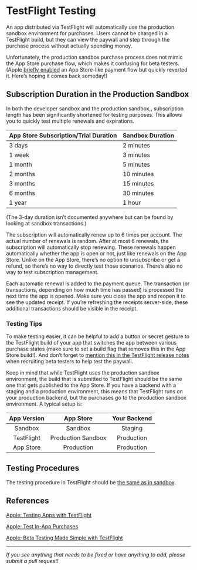 # TestFlight Testing

An app distributed via TestFlight will automatically use the production sandbox environment for purchases. Users cannot be charged in a TestFlight build, but they can view the paywall and step through the purchase process without actually spending money.

Unfortunately, the production sandbox purchase process does not mimic the App Store purchase flow, which makes it confusing for beta testers. (Apple [briefly enabled](https://twitter.com/revenuecat/status/1220024020654907392?s=21) an App Store-like payment flow but quickly reverted it. Here’s hoping it comes back someday!)

## Subscription Duration in the Production Sandbox

In both the developer sandbox and the production sandbox,, subscription length has been significantly shortened for testing purposes. This allows you to quickly test multiple renewals and expirations.

| App Store Subscription/Trial Duration  | Sandbox Duration |
| --- | --- |
3 days | 2 minutes
1 week | 3 minutes
1 month | 5 minutes
2 months | 10 minutes
3 months | 15 minutes
6 months | 30 minutes
1 year | 1 hour

(The 3-day duration isn’t documented anywhere but can be found by looking at sandbox transactions.)

The subscription will automatically renew up to 6 times per account. The actual number of renewals is random. After at most 6 renewals, the subscription will automatically stop renewing. These renewals happen automatically whether the app is open or not, just like renewals on the App Store. Unlike on the App Store, there’s no option to unsubscribe or get a refund, so there’s no way to directly test those scenarios. There’s also no way to test subscription management.

Each automatic renewal is added to the payment queue. The transaction (or transactions, depending on how much time has passed) is processed the next time the app is opened. Make sure you close the app and reopen it to see the updated receipt. If you’re refreshing the receipts server-side, these additional transactions should be visible in the receipt.

### Testing Tips

To make testing easier, it can be helpful to add a button or secret gesture to the TestFlight build of your app that switches the app between various purchase states (make sure to set a build flag that removes this in the App Store build!). And don’t forget to [mention this in the TestFlight release notes](https://github.com/RevenueCat/iOS-Subscription-Testing/blob/master/additional/testflight.md) when recruiting beta testers to help test the paywall.

Keep in mind that while TestFlight uses the production sandbox environment, the build that is submitted to TestFlight should be the same one that gets published to the App Store. If you have a backend with a staging and a production environment, this means that TestFlight runs on your production backend, but the purchases go to the production sandbox environment. A typical setup is: 

| App Version | App Store | Your Backend |
| :-------------: | :-------------: | :-----: |
| Sandbox | Sandbox | Staging |
| TestFlight | Production Sandbox | Production |
| App Store | Production | Production |

## Testing Procedures

The testing procedure in TestFlight should be [the same as in sandbox](https://github.com/RevenueCat/iOS-Subscription-Testing/blob/master/basics/sandbox.md#testing-procedures).

## References

[Apple: Testing Apps with TestFlight](https://testflight.apple.com)

[Apple: Test In-App Purchases](https://help.apple.com/app-store-connect/#/dev7e89e149d)

[Apple: Beta Testing Made Simple with TestFlight](https://developer.apple.com/testflight/)


___________________________________________________________________
_If you see anything that needs to be fixed or have anything to add, please submit a pull request!_